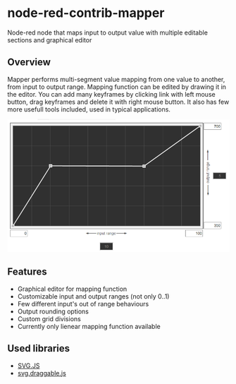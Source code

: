 # node-red-contrib-mapper
Node-red node that maps input to output value with multiple editable sections and graphical editor

## Overview

Mapper performs multi-segment value mapping from one value to another, from input to output range. Mapping function can be edited by drawing it in the editor. You can add many keyframes by clicking link with left mouse button, drag keyframes and delete it with right mouse button. It also has few more usefull tools included, used in typical applications.
    
![Editor](/img/editor.png)

## Features

- Graphical editor for mapping function
- Customizable input and output ranges (not only 0..1)
- Few different input's out of range behaviours
- Output rounding options
- Custom grid divisions
- Currently only lienear mapping function available

## Used libraries

- [SVG.JS](https://github.com/svgdotjs/svg.js)
- [svg.draggable.js](https://github.com/svgdotjs/svg.draggable.js)
  